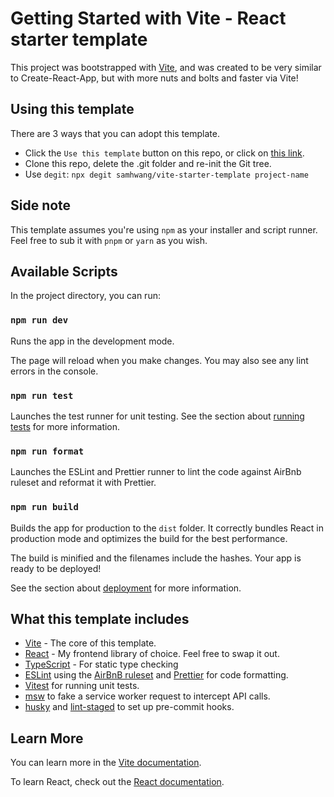# Getting Started with Vite - React starter template

This project was bootstrapped with [Vite](https://vitejs.dev/guide/#scaffolding-your-first-vite-project), and was created
to be very similar to Create-React-App, but with more nuts and bolts and faster via Vite!

## Using this template

There are 3 ways that you can adopt this template.

- Click the `Use this template` button on this repo, or click on [this link](https://github.com/samhwang/vite-starter-template/generate).
- Clone this repo, delete the .git folder and re-init the Git tree.
- Use `degit`: `npx degit samhwang/vite-starter-template project-name`

## Side note

This template assumes you're using `npm` as your installer and script runner. Feel free to sub it with `pnpm` or `yarn` as you wish.

## Available Scripts

In the project directory, you can run:

### `npm run dev`

Runs the app in the development mode.

The page will reload when you make changes.
You may also see any lint errors in the console.

### `npm run test`

Launches the test runner for unit testing.
See the section about [running tests](https://facebook.github.io/create-react-app/docs/running-tests) for more information.

### `npm run format`

Launches the ESLint and Prettier runner to lint the code against AirBnb ruleset and reformat it
with Prettier.

### `npm run build`

Builds the app for production to the `dist` folder.
It correctly bundles React in production mode and optimizes the build for the best performance.

The build is minified and the filenames include the hashes.
Your app is ready to be deployed!

See the section about [deployment](https://vitejs.dev/guide/static-deploy.html) for more information.

## What this template includes

- [Vite](https://vitejs.dev/) - The core of this template.
- [React](https://reactjs.org) - My frontend library of choice. Feel free to swap it out.
- [TypeScript](https://www.typescriptlang.org/) - For static type checking
- [ESLint](https://eslint.org/) using the [AirBnB ruleset](https://github.com/airbnb/javascript) and [Prettier](https://prettier.io/)
  for code formatting.
- [Vitest](https://vitest.dev/) for running unit tests.
- [msw](https://mswjs.io/) to fake a service worker request to intercept API calls.
- [husky](https://typicode.github.io/husky/) and [lint-staged](https://github.com/okonet/lint-staged) to set up pre-commit hooks.

## Learn More

You can learn more in the [Vite documentation](https://vitejs.dev/guide/).

To learn React, check out the [React documentation](https://reactjs.org/).

